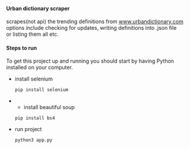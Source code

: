 #### Urban dictionary scraper  
scrapes(not api) the trending definitions from www.urbandictionary.com  
options include checking for updates, writing definitions into .json file  
or listing them all etc.  


#### Steps to run  
To get this project up and running you should start by having Python installed on your computer. 

 - install selenium
	```
	pip install selenium
	```
 -  - install beautiful soup
	```
	pip install bs4
	```	
 - run project
 	```
 	python3 app.py
 	```	
